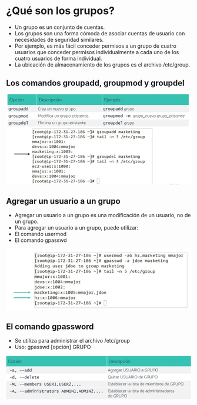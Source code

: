 # ¿Qué son los grupos?

- Un grupo es un conjunto de cuentas.
- Los grupos son una forma cómoda de asociar cuentas de usuario con necesidades de seguridad similares.
- Por ejemplo, es más fácil conceder permisos a un grupo de cuatro usuarios que conceder permisos individualmente a cada
  uno de los cuatro usuarios de forma individual.
- La ubicación de almacenamiento de los grupos es el archivo /etc/group.

## Los comandos groupadd, groupmod y groupdel

![comandosgrupos](img/comandosgrupos.png)

## Agregar un usuario a un grupo

- Agregar un usuario a un grupo es una modificación de un usuario, no de un grupo.
- Para agregar un usuario a un grupo, puede utilizar:
- El comando usermod
- El comando gpasswd

![agregarusuario](img/agregargrupo.png)

## El comando gpassword

- Se utiliza para administrar el archivo /etc/group
- Uso: gpasswd [opción] GRUPO

![gpass](img/gpass.png)
